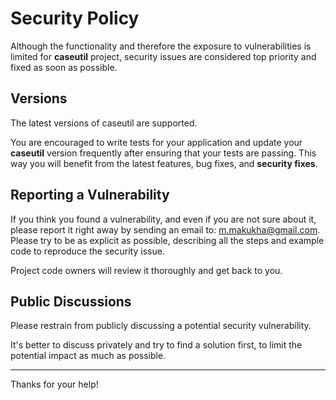 # Security Policy

Although the functionality and therefore the exposure to vulnerabilities is limited for **caseutil** project, security issues are considered top priority and fixed as soon as possible.

## Versions

The latest versions of caseutil are supported.

You are encouraged to write tests for your application and update your **caseutil** version frequently after ensuring that your tests are passing. This way you will benefit from the latest features, bug fixes, and **security fixes**.

## Reporting a Vulnerability

If you think you found a vulnerability, and even if you are not sure about it, please report it right away by sending an email to: m.makukha@gmail.com. Please try to be as explicit as possible, describing all the steps and example code to reproduce the security issue.

Project code owners will review it thoroughly and get back to you.

## Public Discussions

Please restrain from publicly discussing a potential security vulnerability.

It's better to discuss privately and try to find a solution first, to limit the potential impact as much as possible.

---

Thanks for your help!
